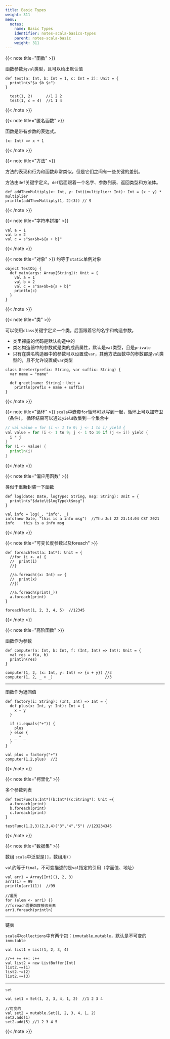 ```yaml
---
title: Basic Types
weight: 311
menu:
  notes:
    name: Basic Types
    identifier: notes-scala-basics-types
    parent: notes-scala-basic
    weight: 311
---
```

<!-- 基础 -->


{{< note title="函数" >}}

函数参数为`val`类型，且可以给出默认值
```
def test(a: Int, b: Int = 1, c: Int = 2): Unit = {
  println(s"$a $b $c")
}
  
  test(1, 2)      //1 2 2
  test(1, c = 4)  //1 1 4
```
{{< /note >}}

{{< note title="匿名函数" >}}

函数是带有参数的表达式。
```
(x: Int) => x + 1
```

{{< /note >}}


{{< note title="方法" >}}

方法的表现和行为和函数非常类似，但是它们之间有一些关键的差别。

方法由`def`关键字定义。`def`后面跟着一个名字、参数列表、返回类型和方法体。
```
def addThenMultiply(x: Int, y: Int)(multiplier: Int): Int = (x + y) * multiplier
println(addThenMultiply(1, 2)(3)) // 9
```
{{< /note >}}


{{< note title="字符串拼接" >}}
```
val a = 1
val b = 2
val c = s"$a+$b=${a + b}"
```
{{< /note >}}


{{< note title="对象" >}}
约等于`static`单例对象
```
object TestObj {
  def main(args: Array[String]): Unit = {
    val a = 1
    val b = 2
    val c = s"$a+$b=${a + b}"
    println(c)
  }
}
```
{{< /note >}}


{{< note title="类" >}}

可以使用`class`关键字定义一个类，后面跟着它的名字和构造参数。
- 类里裸露的代码是默认构造中的
- 类名构造器中的参数就是类的成员属性，默认是`val`类型，且是`private`
- 只有在类名构造器中的参数可以设置成`var`，其他方法函数中的参数都是`val`类型的，且不允许设置成`var`类型
```
class Greeter(prefix: String, var suffix: String) {
  var name = "name"

  def greet(name: String): Unit =
    println(prefix + name + suffix)
}
```
{{< /note >}}


{{< note title="循环" >}}
`scala`中嵌套`for`循环可以写到一起，循环上可以加守卫（条件）。
循环结果可以通过`yield`收集到一个集合中
```go
// val value = for (i <- 1 to 9; j <- 1 to i) yield {
val value = for (i <- 1 to 9; j <- 1 to 10 if (j <= i)) yield {
  i * j
}
for (i <- value) {
  println(i)
}
```
{{< /note >}}


{{< note title="偏应用函数" >}}

类似于重新封装一下函数
```
def log(date: Date, logType: String, msg: String): Unit = {
  println(s"$date\t$logType\t$msg")
}

val info = log(_, "info", _)
info(new Date, "this is a info msg")  //Thu Jul 22 23:14:04 CST 2021	info	this is a info msg
```

{{< /note >}}


{{< note title="可变长度参数以及foreach" >}}

```
def foreachTest(a: Int*): Unit = {
  //for (i <- a) {
  //  print(i)
  //}

  //a.foreach((x: Int) => {
  //  print(x)
  //})

  //a.foreach(print(_))
  a.foreach(print)
}

foreachTest(1, 2, 3, 4, 5)  //12345
```

{{< /note >}}


{{< note title="高阶函数" >}}

函数作为参数
```
def computer(a: Int, b: Int, f: (Int, Int) => Int): Unit = {
  val res = f(a, b)
  println(res)
}

computer(1, 2, (x: Int, y: Int) => {x + y}) //3
computer(1, 2, _ + _)                       //3
```

---

函数作为返回值

```
def factory(i: String): (Int, Int) => Int = {
  def plus(x: Int, y: Int): Int = {
    x + y
  }

  if (i.equals("+")) {
    plus
  } else {
    _ * _
  }
}

val plus = factory("+")
computer(1,2,plus)  //3
```
{{< /note >}}


{{< note title="柯里化" >}}

多个参数列表
```
def testFunc(a:Int*)(b:Int*)(c:String*): Unit ={
  a.foreach(print)
  b.foreach(print)
  c.foreach(print)
}

testFunc(1,2,3)(2,3,4)("3","4","5") //123234345
```

{{< /note >}}


{{< note title="数据集" >}}

数组
`scala`中泛型是`[]`，数组用`()`

`val`约等于`final`，不可变描述的是`val`指定的引用（字面值、地址）
```
val arr1 = Array[Int](1, 2, 3)
arr1(1) = 99
println(arr1(1))  //99

//遍历
for (elem <- arr1) {}
//foreach需要函数接收元素
arr1.foreach(println)
```

---

链表

`scala`中`collections`中有两个包：`immutable,mutable`，默认是不可变的`immutable`

```
val list1 = List(1, 2, 3, 4)

//++ += ++: :++
val list2 = new ListBuffer[Int]
list2.+=(1)
list2.+=(2)
list2.+=(3)
```

---

`set`

```
val set1 = Set(1, 2, 3, 4, 1, 2)  //1 2 3 4

//可变的
val set2 = mutable.Set(1, 2, 3, 4, 1, 2)
set2.add(1)
set2.add(5) //1 2 3 4 5
```


{{< /note >}}
